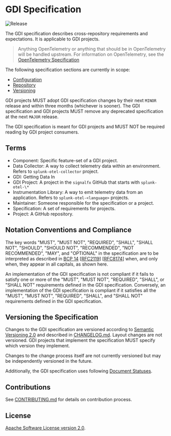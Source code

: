 # GDI Specification

![Release](https://img.shields.io/github/v/tag/signalfx/gdi-specification?include_prereleases&style=for-the-badge)

The GDI specification describes cross-repository requirements and
expectations. It is applicable to GDI projects.

> Anything OpenTelemetry or anything that should be in OpenTelemetry will be
> handled upstream. For information on OpenTelemetry, see the [OpenTelemetry
> Specification](https://github.com/open-telemetry/opentelemetry-specification/blob/main/specification/versioning-and-stability.md)

The following specification sections are currently in scope:

- [Configuration](specification/configuration.md)
- [Repository](specification/repository.md)
- [Versioning](specification/versioning.md)

GDI projects MUST adopt GDI specification changes by their next `MINOR` release
and within three months (whichever is sooner). The GDI specification and GDI
projects MUST remove any deprecated specification at the next `MAJOR` release.

The GDI specification is meant for GDI projects and MUST NOT be required
reading by GDI project consumers.

## Terms

- Component: Specific feature-set of a GDI project.
- Data Collector: A way to collect telemetry data within an environment.
  Refers to `splunk-otel-collector` project.
- GDI: Getting Data In
- GDI Project: A project in the `signalfx` GitHub that starts with
  `splunk-otel-\*`
- Instrumentation Library: A way to emit telemetry data from an application.
  Refers to `splunk-otel-<language>` projects.
- Maintainer: Someone responsible for the specification or a project.
- Specification: A set of requirements for projects.
- Project: A GitHub repository.

## Notation Conventions and Compliance

The key words "MUST", "MUST NOT", "REQUIRED", "SHALL", "SHALL NOT", "SHOULD",
"SHOULD NOT", "RECOMMENDED", "NOT RECOMMENDED", "MAY", and "OPTIONAL" in the
specification are to be interpreted as described
in [BCP 14](https://tools.ietf.org/html/bcp14)
[[RFC2119](https://tools.ietf.org/html/rfc2119)]
[[RFC8174](https://tools.ietf.org/html/rfc8174)] when, and only when, they
appear in all capitals, as shown here.

An implementation of the GDI specification is not compliant if it fails to
satisfy one or more of the "MUST", "MUST NOT", "REQUIRED", "SHALL", or "SHALL
NOT" requirements defined in the GDI specification. Conversely, an
implementation of the GDI specification is compliant if it satisfies all the
"MUST", "MUST NOT", "REQUIRED", "SHALL", and "SHALL NOT" requirements defined
in the GDI specification.

## Versioning the Specification

Changes to the GDI specification are versioned according to [Semantic
Versioning 2.0](https://semver.org/spec/v2.0.0.html) and described in
[CHANGELOG.md](CHANGELOG.md). Layout changes are not versioned. GDI projects
that implement the specification MUST specify which version they implement.

Changes to the change process itself are not currently versioned but may be
independently versioned in the future.

Additionally, the GDI specification uses following [Document Statuses](specification/document-status.md).

## Contributions

See [CONTRIBUTING.md](CONTRIBUTING.md) for details on contribution process.

## License

[Apache Software License version 2.0](./LICENSE).
